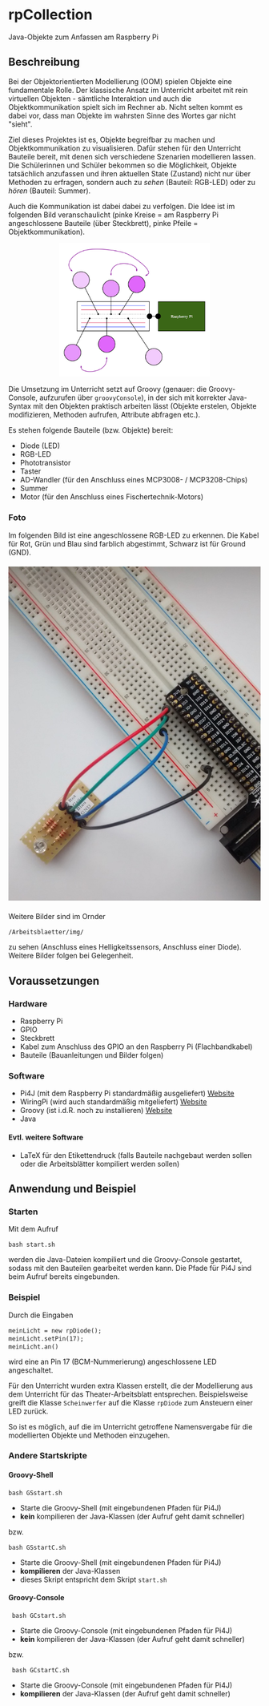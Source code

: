 # rpCollection
Java-Objekte zum Anfassen am Raspberry Pi

## Beschreibung
Bei der Objektorientierten Modellierung (OOM) spielen Objekte eine fundamentale Rolle. Der klassische Ansatz im Unterricht arbeitet mit rein virtuellen Objekten - sämtliche Interaktion und auch die Objektkommunikation spielt sich im Rechner ab. Nicht selten kommt es dabei vor, dass man Objekte im wahrsten Sinne des Wortes gar nicht "sieht".

Ziel dieses Projektes ist es, Objekte begreifbar zu machen und Objektkommunikation zu visualisieren. Dafür stehen für den Unterricht Bauteile bereit, mit denen sich verschiedene Szenarien modellieren lassen. Die Schülerinnen und Schüler bekommen so die Möglichkeit, Objekte tatsächlich anzufassen und ihren aktuellen State (Zustand) nicht nur über Methoden zu erfragen, sondern auch zu *sehen* (Bauteil: RGB-LED) oder zu *hören* (Bauteil: Summer). 

Auch die Kommunikation ist dabei dabei zu verfolgen. Die Idee ist im folgenden Bild veranschaulicht (pinke Kreise = am Raspberry Pi angeschlossene Bauteile (über Steckbrett), pinke Pfeile = Objektkommunikation).

<div align="center">
<img src="ReadMe/objektkommunikation_am_Raspberry_Pi.png" alt="Objektkommunikation der Bauteile am Raspberry Pi" width="300px">
</div>

Die Umsetzung im Unterricht setzt auf Groovy (genauer: die Groovy-Console, aufzurufen über `groovyConsole`), in der sich mit korrekter Java-Syntax mit den Objekten praktisch arbeiten lässt (Objekte erstelen, Objekte modifizieren, Methoden aufrufen, Attribute abfragen etc.).

Es stehen folgende Bauteile (bzw. Objekte) bereit:

* Diode (LED)
* RGB-LED 
* Phototransistor 
* Taster
* AD-Wandler (für den Anschluss eines MCP3008- / MCP3208-Chips)
* Summer
* Motor (für den Anschluss eines Fischertechnik-Motors)

### Foto
Im folgenden Bild ist eine angeschlossene RGB-LED zu erkennen. Die Kabel für Rot, Grün und Blau sind farblich abgestimmt, Schwarz ist für Ground (GND).  

<div align="center" style="margin-top:20px;margin-bottom:20px">
<img src="ReadMe/rgb_led_raspberry_pi_gpio.jpg" alt="Angeschlossene RGB-LED am Raspberry Pi" width="600px">
</div>

Weitere Bilder sind im Ornder

    /Arbeitsblaetter/img/
    
zu sehen (Anschluss eines Helligkeitssensors, Anschluss einer Diode). Weitere Bilder folgen bei Gelegenheit.

## Voraussetzungen
### Hardware
* Raspberry Pi
* GPIO
* Steckbrett
* Kabel zum Anschluss des GPIO an den Raspberry Pi (Flachbandkabel)
* Bauteile (Bauanleitungen und Bilder folgen)

### Software
* Pi4J (mit dem Raspberry Pi standardmäßig ausgeliefert) [Website](http://pi4j.com)
* WiringPi (wird auch standardmäßig mitgeliefert) [Website](http://wiringpi.com/)
* Groovy (ist i.d.R. noch zu installieren) [Website](http://groovy-lang.org/)
* Java

#### Evtl. weitere Software
* LaTeX für den Etikettendruck (falls Bauteile nachgebaut werden sollen oder die Arbeitsblätter kompiliert werden sollen)

## Anwendung und Beispiel

### Starten

Mit dem Aufruf 

    bash start.sh
    
werden die Java-Dateien kompiliert und die Groovy-Console gestartet, sodass mit den Bauteilen gearbeitet werden kann. Die Pfade für Pi4J sind beim Aufruf bereits eingebunden.

### Beispiel
Durch die Eingaben

    meinLicht = new rpDiode();
    meinLicht.setPin(17);
    meinLicht.an()
    
wird eine an Pin 17 (BCM-Nummerierung) angeschlossene LED angeschaltet.

Für den Unterricht wurden extra Klassen erstellt, die der Modellierung aus dem Unterricht für das Theater-Arbeitsblatt entsprechen. Beispielsweise greift die Klasse `Scheinwerfer` auf die Klasse `rpDiode` zum Ansteuern einer LED zurück. 

So ist es möglich, auf die im Unterricht getroffene Namensvergabe für die modellierten Objekte und Methoden einzugehen.
    
### Andere Startskripte

#### Groovy-Shell

    bash GSstart.sh
    
* Starte die Groovy-Shell (mit eingebundenen Pfaden für Pi4J)
* **kein** kompilieren der Java-Klassen (der Aufruf geht damit schneller)

bzw.

    bash GSstartC.sh
     
* Starte die Groovy-Shell (mit eingebundenen Pfaden für Pi4J)
* **kompilieren** der Java-Klassen
* dieses Skript entspricht dem Skript `start.sh`

#### Groovy-Console

     bash GCstart.sh
     
* Starte die Groovy-Console (mit eingebundenen Pfaden für Pi4J)
* **kein** kompilieren der Java-Klassen (der Aufruf geht damit schneller)

bzw.

     bash GCstartC.sh
     
* Starte die Groovy-Console (mit eingebundenen Pfaden für Pi4J)
* **kompilieren** der Java-Klassen (der Aufruf geht damit schneller)


 
